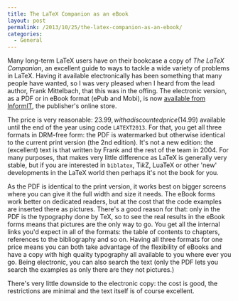 ```yaml
---
title: The LaTeX Companion as an eBook
layout: post
permalink: /2013/10/25/the-latex-companion-as-an-ebook/
categories:
  - General
---
```

Many long-term LaTeX users have on their bookcase a copy of _The LaTeX Companion_, an excellent guide to ways to tackle a wide variety of problems in LaTeX. Having it available electronically has been something that many people have wanted, so I was very pleased when I heard from the lead author, Frank Mittelbach, that this was in the offing. The electronic version, as a PDF or in eBook format (ePub and Mobi), is now [available from InformIT](http://click.linksynergy.com/fs-bin/click?id=g/Y5ZYi0Q7I&subid=&offerid=163217.1&type=10&tmpid=3559&RD_PARM1=http%253A%252F%252Fwww.informit.com%252Fstore%252Flatex-companion-9780133387667), the publisher's online store.

The price is very reasonable: $23.99, with a discounted price ($14.99) available until the end of the year using code `LATEXT2013`. For that, you get all three formats in DRM-free form: the PDF is watermarked but otherwise identical to the current print version (the 2nd edition). It's not a new edition: the (excellent) text is that written by Frank and the rest of the team in 2004. For many purposes, that makes very little difference as LaTeX is generally very stable, but if you are interested in `biblatex`, Ti<i>k</i>Z, LuaTeX or other 'new' developments in the LaTeX world then perhaps it's not the book for you.

As the PDF is identical to the print version, it works best on bigger screens where you can give it the full width and size it needs. The eBook forms work better on dedicated readers, but at the cost that the code examples are inserted there as pictures. There's a good reason for that: only in the PDF is the typography done by TeX, so to see the real results in the eBook forms means that pictures are the only way to go. You get all the internal links you'd expect in all of the formats: the table of contents to chapters, references to the bibliography and so on. Having all three formats for one price means you can both take advantage of the flexibility of eBooks and have a copy with high quality typography all available to you where ever you go. Being electronic, you can also search the text (only the PDF lets you search the examples as only there are they not pictures.)

There's very little downside to the electronic copy: the cost is good, the restrictions are minimal and the text itself is of course excellent.
